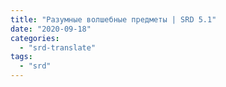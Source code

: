 ```yaml
---
title: "Разумные волшебные предметы | SRD 5.1"
date: "2020-09-18"
categories: 
  - "srd-translate"
tags: 
  - "srd"
---
```



